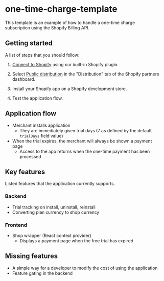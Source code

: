 # one-time-charge-template

This template is an example of how to handle a one-time charge subscription using the Shopify Billing API.

## Getting started

A list of steps that you should follow:

1. [Connect to Shopify](https://docs.gadget.dev/guides/tutorials/connecting-to-shopify#connecting-to-shopify) using our built-in Shopify plugin.

2. Select [Public distribution](https://shopify.dev/docs/apps/distribution) in the "Distribution" tab of the Shopify partners dashboard.

3. Install your Shopify app on a Shopify development store.

4. Test the application flow.

## Application flow

- Merchant installs application
  - They are immediately given trial days (7 as defined by the default `trialDays` field value)
- When the trial expires, the merchant will always be shown a payment page
  - Access to the app returns when the one-time payment has been processed


## Key features

Listed features that the application currently supports.

### Backend

- Trial tracking on install, uninstall, reinstall
- Converting plan currency to shop currency

### Frontend

- Shop wrapper (React context provider)
  - Displays a payment page when the free trial has expired

## Missing features

- A simple way for a developer to modify the cost of using the application
- Feature gating in the backend
